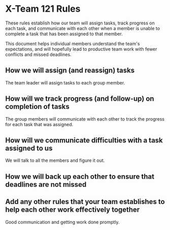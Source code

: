 # X-Team 121 Rules

These rules establish how our team will assign tasks,
track progress on each task, and communicate with each other 
when a member is unable to complete a task that has been assigned to that member.

This document helps individual members understand the team's expectations,
and will hopefully lead to productive team work with fewer conflicts
and missed deadlines.

## How we will assign (and reassign) tasks
The team leader will assign tasks to each group member.


## How will we track progress (and follow-up) on completion of tasks
The group members will communicate with each other to track the progress for each task that was assigned.



## How will we communicate difficulties with a task assigned to us
We will talk to all the members and figure it out.



## How we will back up each other to ensure that deadlines are not missed



## Add any other rules that your team establishes to help each other work effectively together
Good communication and getting work done promptly.



